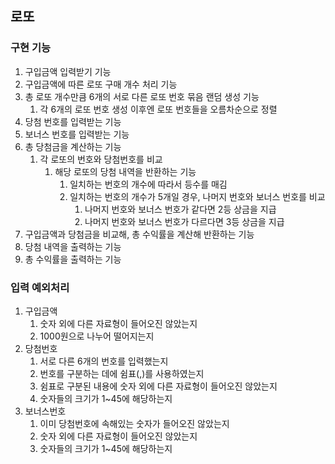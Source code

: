 ## 로또

### 구현 기능
1. 구입금액 입력받기 기능
2. 구입금액에 따른 로또 구매 개수 처리 기능
3. 총 로또 개수만큼 6개의 서로 다른 로또 번호 묶음 랜덤 생성 기능
   1. 각 6개의 로또 번호 생성 이후엔 로또 번호들을 오름차순으로 정렬 
4. 당첨 번호를 입력받는 기능
5. 보너스 번호를 입력받는 기능
6. 총 당첨금을 계산하는 기능
   1. 각 로또의 번호와 당첨번호를 비교
      1. 해당 로또의 당첨 내역을 반환하는 기능
          1. 일치하는 번호의 개수에 따라서 등수를 매김
          2. 일치하는 번호의 개수가 5개일 경우, 나머지 번호와 보너스 번호를 비교
              1. 나머지 번호와 보너스 번호가 같다면 2등 상금을 지급
              2. 나머지 번호와 보너스 번호가 다르다면 3등 상금을 지급
7. 구입금액과 당첨금을 비교해, 총 수익률을 계산해 반환하는 기능
8. 당첨 내역을 출력하는 기능
9. 총 수익률을 출력하는 기능


### 입력 예외처리
1. 구입금액 
   1. 숫자 외에 다른 자료형이 들어오진 않았는지
   2. 1000원으로 나누어 떨어지는지
2. 당첨번호
   1. 서로 다른 6개의 번호를 입력했는지
   2. 번호를 구분하는 데에 쉼표(,)를 사용하였는지
   3. 쉼표로 구분된 내용에 숫자 외에 다른 자료형이 들어오진 않았는지
   4. 숫자들의 크기가 1~45에 해당하는지
3. 보너스번호
   1. 이미 당첨번호에 속해있는 숫자가 들어오진 않았는지
   2. 숫자 외에 다른 자료형이 들어오진 않았는지
   3. 숫자들의 크기가 1~45에 해당하는지
   